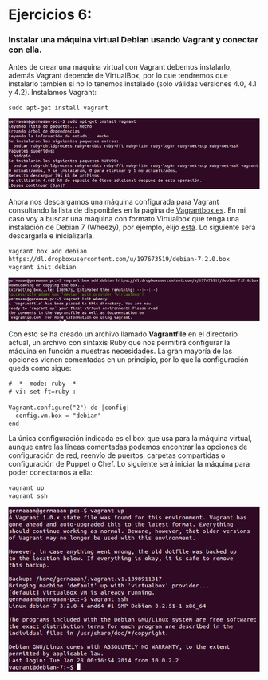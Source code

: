 # Ejercicios 6:
### Instalar una máquina virtual Debian usando Vagrant y conectar con ella.

Antes de crear una máquina virtual con Vagrant debemos instalarlo, además Vagrant depende de VirtualBox, por lo que tendremos que instalarlo también si no lo tenemos instalado (solo válidas versiones 4.0, 4.1 y 4.2). Instalamos Vagrant:

```
sudo apt-get install vagrant
```

![eje06_img01](imagenes/eje06_img01.png)

Ahora nos descargamos una máquina configurada para Vagrant consultando la lista de disponibles en la página de [Vagrantbox.es](http://www.vagrantbox.es/). En mi caso voy a buscar una máquina con formato Virtualbox que tenga una instalación de Debian 7 (Wheezy), por ejemplo,  elijo [esta](https://dl.dropboxusercontent.com/u/197673519/debian-7.2.0.box). Lo siguiente será descargarla e inicializarla.


```
vagrant box add debian https://dl.dropboxusercontent.com/u/197673519/debian-7.2.0.box
vagrant init debian
```

![eje06_img02](imagenes/eje06_img02.png)

Con esto se ha creado un archivo llamado **Vagrantfile** en el directorio actual, un archivo con sintaxis Ruby que nos permitirá configurar la máquina en función a nuestras necesidades. La gran mayoría de las opciones vienen comentadas en un principio, por lo que la configuración queda como sigue:

```
# -*- mode: ruby -*-
# vi: set ft=ruby :

Vagrant.configure("2") do |config|
  config.vm.box = "debian"
end
```

La única configuración indicada es el box que usa para la máquina virtual, aunque entre las líneas comentadas podemos encontrar las opciones de configuración de red, reenvío de puertos, carpetas compartidas o configuración de Puppet o Chef. Lo siguiente será iniciar la máquina para poder conectarnos a ella:

```
vagrant up
vagrant ssh
```

![eje06_img03](imagenes/eje06_img03.png)
